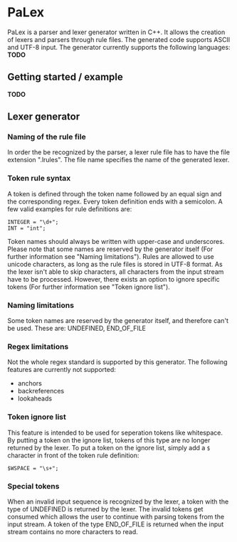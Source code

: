 # PaLex
PaLex is a parser and lexer generator written in C++. It allows the creation of lexers and parsers through rule files. The generated code supports ASCII and UTF-8 input. The generator currently supports the following languages: **TODO**

## Getting started / example
**TODO**

## Lexer generator

### Naming of the rule file
In order the be recognized by the parser, a lexer rule file has to have the file extension ".lrules". The file name specifies the name of the generated lexer.

### Token rule syntax
A token is defined through the token name followed by an equal sign and the corresponding regex. Every token definition ends with a semicolon. A few valid examples for rule definitions are:

```
INTEGER = "\d+";
INT = "int";
```

Token names should always be written with upper-case and underscores. Please note that some names are reserved by the generator itself (For further information see "Naming limitations"). Rules are allowed to use unicode characters, as long as the rule files is stored in UTF-8 format.
As the lexer isn't able to skip characters, all characters from the input stream have to be processed. However, there exists an option to ignore specific tokens (For further information see "Token ignore list").

### Naming limitations
Some token names are reserved by the generator itself, and therefore can't be used. These are: UNDEFINED, END_OF_FILE

### Regex limitations
Not the whole regex standard is supported by this generator. The following features are currently not supported:
- anchors
- backreferences
- lookaheads

### Token ignore list
This feature is intended to be used for seperation tokens like whitespace. By putting a token on the ignore list, tokens of this type are no longer returned by the lexer. To put a token on the ignore list, simply add a `$` character in front of the token rule definition:
```
$WSPACE = "\s+";
```

### Special tokens
When an invalid input sequence is recognized by the lexer, a token with the type of UNDEFINED is returned by the lexer. The invalid tokens get consumed which allows the user to continue with parsing tokens from the input stream. A token of the type END_OF_FILE is returned when the input stream contains no more characters to read.